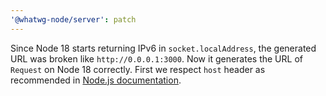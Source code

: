 ```yaml
---
'@whatwg-node/server': patch
---
```


Since Node 18 starts returning IPv6 in `socket.localAddress`, the generated URL was broken like `http://0.0.0.1:3000`.
Now it generates the URL of `Request` on Node 18 correctly. First we respect `host` header as recommended in [Node.js documentation](https://nodejs.org/api/http.html).
